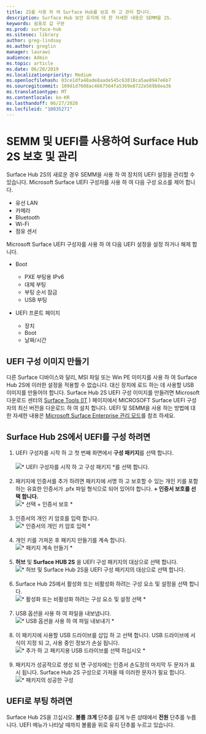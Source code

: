 ```yaml
---
title: 2S를 사용 하 여 Surface Hub를 보호 하 고 관리 합니다.
description: Surface Hub 보안 유지에 대 한 자세한 내용은 SEMM을 2S.
keywords: 쉼표로 값 구분
ms.prod: surface-hub
ms.sitesec: library
author: greg-lindsay
ms.author: greglin
manager: laurawi
audience: Admin
ms.topic: article
ms.date: 06/20/2019
ms.localizationpriority: Medium
ms.openlocfilehash: 03ce1dfa48ade8aade545c63818ca5ae8947e6b7
ms.sourcegitcommit: 109d1d7608ac4667564fa5369e8722e569b8ea36
ms.translationtype: MT
ms.contentlocale: ko-KR
ms.lasthandoff: 06/27/2020
ms.locfileid: "10835271"
---
```

# SEMM 및 UEFI를 사용하여 Surface Hub 2S 보호 및 관리

Surface Hub 2S의 새로운 경우 SEMM을 사용 하 여 장치의 UEFI 설정을 관리할 수 있습니다.
Microsoft Surface UEFI 구성자를 사용 하 여 다음 구성 요소를 제어 합니다.

- 유선 LAN
- 카메라
- Bluetooth
- Wi-Fi
- 점유 센서

Microsoft Surface UEFI 구성자를 사용 하 여 다음 UEFI 설정을 설정 하거나 해제 합니다.

- Boot

    - PXE 부팅용 IPv6
    - 대체 부팅
    - 부팅 순서 잠금
    - USB 부팅
- UEFI 프론트 페이지

    - 장치
    - Boot
    - 날짜/시간

## UEFI 구성 이미지 만들기

다른 Surface 디바이스와 달리, MSI 파일 또는 Win PE 이미지를 사용 하 여 Surface Hub 2S에 이러한 설정을 적용할 수 없습니다. 대신 장치에 로드 하는 데 사용할 USB 이미지를 만들어야 합니다. Surface Hub 2S UEFI 구성 이미지를 만들려면 Microsoft 다운로드 센터의 [Surface Tools (IT](https://www.microsoft.com/download/details.aspx?id=46703) ) 페이지에서 MICROSOFT Surface UEFI 구성자의 최신 버전을 다운로드 하 여 설치 합니다. UEFI 및 SEMM을 사용 하는 방법에 대 한 자세한 내용은 [Microsoft Surface Enterprise 관리 모드](https://docs.microsoft.com/surface/surface-enterprise-management-mode)를 참조 하세요.

## Surface Hub 2S에서 UEFI를 구성 하려면

1. UEFI 구성자를 시작 하 고 첫 번째 화면에서 **구성 패키지**를 선택 합니다.<br><br>
![* UEFI 구성자를 시작 하 고 구성 패키지 *를 선택 합니다.](images/sh2-uefi1.png) <br> <br>
2. 패키지에 인증서를 추가 하려면 패키지에 서명 하 고 보호할 수 있는 개인 키를 포함 하는 유효한 인증서가 .pfx 파일 형식으로 되어 있어야 합니다. **+ 인증서 보호를 선택 합니다.** <br>
![* 선택 + 인증서 보호 *](images/sh2-uefi2.png) <br><br>
3. 인증서의 개인 키 암호를 입력 합니다.<br>
![* 인증서의 개인 키 암호 입력 *](images/sh2-uefi3.png) <br><br>
4. 개인 키를 가져온 후 패키지 만들기를 계속 합니다.<br>
![* 패키지 계속 만들기 *](images/sh2-uefi4.png) <br><br>
5. **허브** 및 **Surface HUB 2S** 을 UEFI 구성 패키지의 대상으로 선택 합니다.<br>
![* 허브 및 Surface Hub 2S을 UEFI 구성 패키지의 대상으로 선택 합니다.](images/sh2-uefi5.png) <br><br>
6. Surface Hub 2S에서 활성화 또는 비활성화 하려는 구성 요소 및 설정을 선택 합니다.<br>
![* 활성화 또는 비활성화 하려는 구성 요소 및 설정 선택 *](images/sh2-uefi6.png) <br><br>
7. USB 옵션을 사용 하 여 파일을 내보냅니다.<br>
![* USB 옵션을 사용 하 여 파일 내보내기 *](images/sh2-uefi8.png) <br><br>
8. 이 패키지에 사용할 USB 드라이브를 삽입 하 고 선택 합니다. USB 드라이브에 서식이 지정 되 고, 사용 중인 정보가 손실 됩니다.<br>
![* 추가 하 고 패키지용 USB 드라이브를 선택 하십시오 *](images/sh2-uefi9.png) <br><br>
9. 패키지가 성공적으로 생성 되 면 구성자에는 인증서 손도장의 마지막 두 문자가 표시 됩니다. Surface Hub 2S 구성으로 가져올 때 이러한 문자가 필요 합니다.<br>
![* 패키지의 성공한 구성](images/sh2-uefi10.png) <br>

## UEFI로 부팅 하려면

Surface Hub 2S을 끄십시오. **볼륨 크게** 단추를 길게 누른 상태에서 **전원** 단추를 누릅니다. UEFI 메뉴가 나타날 때까지 볼륨을 위로 유지 단추를 누르고 있습니다.
